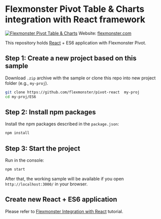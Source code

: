 # Flexmonster Pivot Table & Charts integration with React framework
[![Flexmonster Pivot Table & Charts](https://s3.amazonaws.com/flexmonster/github/fm-github-cover.png)](https://www.flexmonster.com/)
Website: [flexmonster.com](https://www.flexmonster.com/)

This repository holds [React](https://reactjs.org/) + ES6 application with Flexmonster Pivot. 

## Step 1: Create a new project based on this sample

Download `.zip` archive with the sample or clone this repo into new project folder (e.g., `my-proj`).
```bash
git clone https://github.com/flexmonster/pivot-react  my-proj
cd my-proj/ES6
```

## Step 2: Install npm packages

Install the npm packages described in the `package.json`:

```bash
npm install
```

## Step 3: Start the project

Run in the console:

```bash
npm start
```

After that, the working sample will be available if you open `http://localhost:3000/` in your browser.

## Create new React + ES6 application

Please refer to [Flexmonster Integration with React](https://www.flexmonster.com/doc/integration-with-react/#!es6) tutorial.

